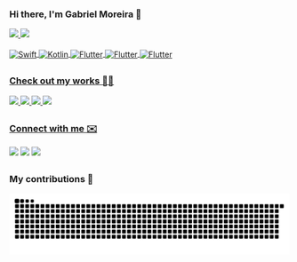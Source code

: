 ### Hi there, I'm Gabriel Moreira 👋

<div>
  <a href="https://github.com/gabrielmoreira-dev" />
  <img height="170em" src="https://github-readme-stats.vercel.app/api?username=gabrielmoreira-dev&show_icons=true&include_all_commits=true&count_private=true&theme=merko" />
  <img height="170em" src="https://github-readme-stats.vercel.app/api/top-langs/?username=gabrielmoreira-dev&layout=compact&langs_count=6&theme=merko" />
</div>

<div style="display: inline_block"><br>
  <img align="center" alt="Swift" height="30" width="40" src="https://cdn.jsdelivr.net/gh/devicons/devicon/icons/swift/swift-original.svg" />
  <img align="center" alt="Kotlin" height="30" width="40" src="https://cdn.jsdelivr.net/gh/devicons/devicon/icons/kotlin/kotlin-original.svg" />
  <img align="center" alt="Flutter" height="30" width="40" src="https://cdn.jsdelivr.net/gh/devicons/devicon/icons/flutter/flutter-original.svg" />
  <img align="center" alt="Flutter" height="30" width="40" src="https://cdn.jsdelivr.net/gh/devicons/devicon/icons/java/java-original.svg" />
  <img align="center" alt="Flutter" height="30" width="40" src="https://cdn.jsdelivr.net/gh/devicons/devicon/icons/javascript/javascript-original.svg" />
</div>

##

### Check out my works 🧑‍💻

<div>
  <img height="120em" src="https://github-readme-stats.vercel.app/api/pin/?username=gabrielmoreira-dev&repo=airlines&theme=merko" />
  <img height="120em" src="https://github-readme-stats.vercel.app/api/pin/?username=gabrielmoreira-dev&repo=airlines-android&theme=merko" />
  <img height="120em" src="https://github-readme-stats.vercel.app/api/pin/?username=gabrielmoreira-dev&repo=flutter-charts&theme=merko" />
  <img height="120em" src="https://github-readme-stats.vercel.app/api/pin/?username=gabrielmoreira-dev&repo=a-flutter-app-of-ice-and-fire&theme=merko" />
</div>

##

### Connect with me ✉️

<div>
  <a href="https://www.linkedin.com/in/gabriel-moreira-dev/" ><img src="https://img.shields.io/badge/LinkedIn-0077B5?style=for-the-badge&logo=linkedin&logoColor=white" /></a>
  <a href="mailto:g.alves.m.2008@gmail.com" ><img src="https://img.shields.io/badge/Gmail-D14836?style=for-the-badge&logo=gmail&logoColor=white" /></a>
  <a href="https://github.com/gabrielmoreira-dev" ><img src="https://img.shields.io/badge/GitHub-100000?style=for-the-badge&logo=github&logoColor=white" /></a>
</div>

##

### My contributions 🚀

![snake gif](https://github.com/gabrielmoreira-dev/gabrielmoreira-dev/blob/output/github-contribution-grid-snake.svg)
